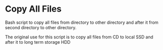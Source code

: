 # Copy All Files
Bash script to copy all files from directory to other directory and after it from second directory to other directory.

The original use for this script is to copy all files from CD to local SSD and after it to long term storage HDD
